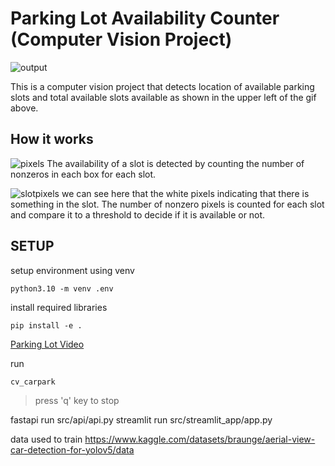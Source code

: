 # Parking Lot Availability Counter (Computer Vision Project)

![output](https://user-images.githubusercontent.com/103622027/229244210-d41a1e83-2885-4424-ab13-2be75779c8f4.gif)

This is a computer vision project that detects location of available parking slots and total available slots available as shown in the upper left of the gif above.

## How it works
![pixels](https://i.imgur.com/VbOfkWG.png)
The availability of a slot is detected by counting the number of nonzeros in each box for each slot.

![slotpixels](https://i.imgur.com/2gjmPk1.png)
we can see here that the white pixels indicating that there is something in the slot. The number of nonzero pixels is counted for each slot and compare it to a threshold to decide if it is available or not.

## SETUP
setup environment using venv
```shell
python3.10 -m venv .env
```

install required libraries
```shell
pip install -e .
```

[Parking Lot Video](https://www.youtube.com/watch?v=yojapmOkIfg)

run
```shell
cv_carpark
```
>press 'q' key to stop


fastapi run src/api/api.py
streamlit run src/streamlit_app/app.py

data used to train
https://www.kaggle.com/datasets/braunge/aerial-view-car-detection-for-yolov5/data